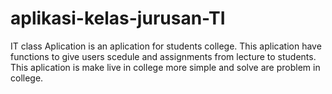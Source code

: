 # aplikasi-kelas-jurusan-TI
IT class Aplication is an aplication for students college. This aplication have functions to give users scedule and assignments from lecture to students. This aplication is make live in college more simple and solve are problem in college.